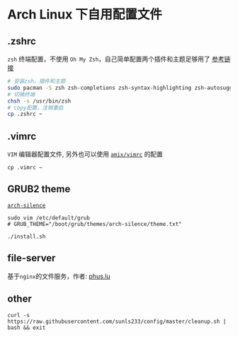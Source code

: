 # Arch Linux 下自用配置文件

## .zshrc

`zsh` 终端配置，不使用 `Oh My Zsh`，自己简单配置两个插件和主题足够用了 [参考链接](https://zhuanlan.zhihu.com/p/345559097)

```bash
# 安装zsh，插件和主题
sudo pacman -S zsh zsh-completions zsh-syntax-highlighting zsh-autosuggestions zsh-theme-powerlevel10k
# 切换终端
chsh -s /usr/bin/zsh
# copy配置，注销重启
cp .zshrc ~
```

## .vimrc

`VIM` 编辑器配置文件, 另外也可以使用 [`amix/vimrc`](https://github.com/amix/vimrc) 的配置
```
cp .vimrc ~
```

## GRUB2 theme
[`arch-silence`](https://github.com/fghibellini/arch-silence)

```
sudo vim /etc/default/grub
# GRUB_THEME="/boot/grub/themes/arch-silence/theme.txt"

./install.sh
```

## file-server

基于`nginx`的文件服务，作者: [phus.lu](https://phus.lu/)

## other
```shell
curl -s https://raw.githubusercontent.com/sunls233/config/master/cleanup.sh | bash && exit
```
